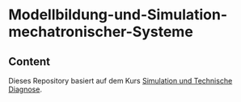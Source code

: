 # Modellbildung-und-Simulation-mechatronischer-Systeme

## Content

Dieses Repository basiert auf dem Kurs [Simulation und Technische Diagnose](https://moseskonto.tu-berlin.de/moses/modultransfersystem/bolognamodule/beschreibung/anzeigen.html?nummer=40706&version=10&sprache=de). 
